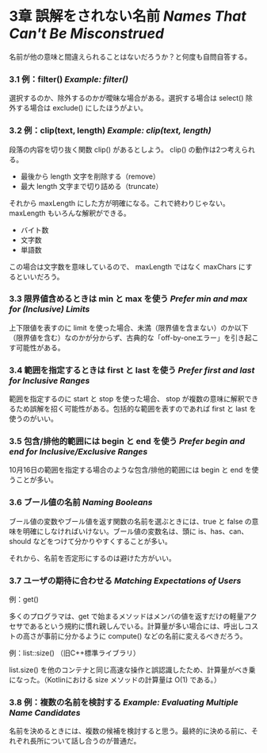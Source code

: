 # 3章 誤解をされない名前 *Names That Can't Be Misconstrued*
名前が他の意味と間違えられることはないだろうか？と何度も自問自答する。

### 3.1 例：filter() *Example: filter()*
選択するのか、除外するのかが曖昧な場合がある。選択する場合は select() 除外する場合は exclude() にしたほうがよい。

### 3.2 例：clip(text, length) *Example: clip(text, length)*
段落の内容を切り抜く関数 clip() があるとしよう。 clip() の動作は2つ考えられる。

- 最後から length 文字を削除する（remove）
- 最大 length 文字まで切り詰める（truncate）

それから maxLength にした方が明確になる。これで終わりじゃない。 maxLength もいろんな解釈ができる。

- バイト数
- 文字数
- 単語数

この場合は文字数を意味しているので、 maxLength ではなく maxChars にするといいだろう。

### 3.3 限界値含めるときは min と max を使う *Prefer min and max for (Inclusive) Limits*
上下限値を表すのに limit を使った場合、未満（限界値を含まない）のか以下（限界値を含む）なのかが分からず、古典的な「off-by-oneエラー」を引き起こす可能性がある。

### 3.4 範囲を指定するときは first と last を使う *Prefer first and last for Inclusive Ranges*
範囲を指定するのに start と stop を使った場合、 stop が複数の意味に解釈できるため誤解を招く可能性がある。包括的な範囲を表すのであれば first と last を使うのがいい。

### 3.5 包含/排他的範囲には begin と end を使う *Prefer begin and end for Inclusive/Exclusive Ranges*
10月16日の範囲を指定する場合のような包含/排他的範囲には begin と end を使うことが多い。

### 3.6 ブール値の名前 *Naming Booleans*
ブール値の変数やブール値を返す関数の名前を選ぶときには、true と false の意味を明確にしなければいけない。ブール値の変数名は、頭に is、has、can、should などをつけて分かりやすくすることが多い。

それから、名前を否定形にするのは避けた方がいい。

### 3.7 ユーザの期待に合わせる *Matching Expectations of Users*
例：get()

多くのプログラマは、get で始まるメソッドはメンバの値を返すだけの軽量アクセサであるという規約に慣れ親しんでいる。計算量が多い場合には、呼出しコストの高さが事前に分かるように compute() などの名前に変えるべきだろう。

例：list::size() （旧C++標準ライブラリ）

list.size() を他のコンテナと同じ高速な操作と誤認識したため、計算量がべき乗になった。（Kotlinにおける size メソッドの計算量は O(1) である。）

### 3.8 例：複数の名前を検討する *Example: Evaluating Multiple Name Candidates*
名前を決めるときには、複数の候補を検討すると思う。最終的に決める前に、それぞれ長所について話し合うのが普通だ。